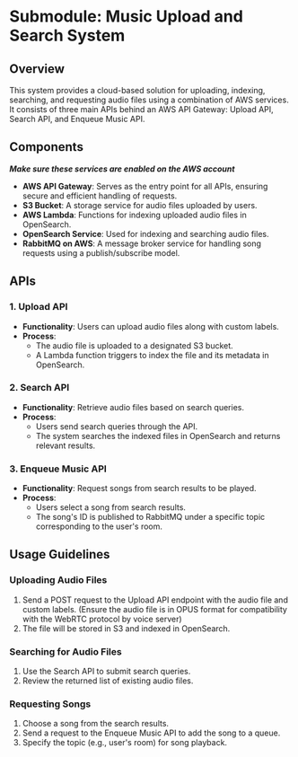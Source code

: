 # Submodule: Music Upload and Search System

## Overview
This system provides a cloud-based solution for uploading, indexing, searching, and requesting audio files using a combination of AWS services. It consists of three main APIs behind an AWS API Gateway: Upload API, Search API, and Enqueue Music API.

## Components
***Make sure these services are enabled on the AWS account***
- **AWS API Gateway**: Serves as the entry point for all APIs, ensuring secure and efficient handling of requests.
- **S3 Bucket**: A storage service for audio files uploaded by users.
- **AWS Lambda**: Functions for indexing uploaded audio files in OpenSearch.
- **OpenSearch Service**: Used for indexing and searching audio files.
- **RabbitMQ on AWS**: A message broker service for handling song requests using a publish/subscribe model.

## APIs
### 1. Upload API
- **Functionality**: Users can upload audio files along with custom labels.
- **Process**:
  - The audio file is uploaded to a designated S3 bucket.
  - A Lambda function triggers to index the file and its metadata in OpenSearch.

### 2. Search API
- **Functionality**: Retrieve audio files based on search queries.
- **Process**:
  - Users send search queries through the API.
  - The system searches the indexed files in OpenSearch and returns relevant results.

### 3. Enqueue Music API
- **Functionality**: Request songs from search results to be played.
- **Process**:
  - Users select a song from search results.
  - The song's ID is published to RabbitMQ under a specific topic corresponding to the user's room.

## Usage Guidelines
### Uploading Audio Files
1. Send a POST request to the Upload API endpoint with the audio file and custom labels. (Ensure the audio file is in OPUS format for compatibility with the WebRTC protocol by voice server)
2. The file will be stored in S3 and indexed in OpenSearch.

### Searching for Audio Files
1. Use the Search API to submit search queries.
2. Review the returned list of existing audio files.

### Requesting Songs
1. Choose a song from the search results.
2. Send a request to the Enqueue Music API to add the song to a queue.
3. Specify the topic (e.g., user's room) for song playback.
